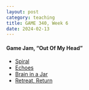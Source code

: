```yaml
---
layout: post
category: teaching
title: GAME 340, Week 6
date: 2024-02-13
---
```


#### Game Jam, “Out Of My Head”

* [Spiral](https://amyhahah.itch.io/spiral)
* [Echoes](https://zeethebee.itch.io/echoes)
* [Brain in a Jar](https://blobofawe.itch.io/brain-in-a-jar)
* [Retreat, Return](https://a-strangled-catfish.itch.io/retreat-return)
